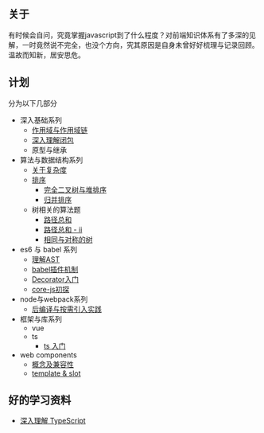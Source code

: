 ## 关于
有时候会自问，究竟掌握javascript到了什么程度？对前端知识体系有了多深的见解，一时竟然说不完全，也没个方向，究其原因是自身未曾好好梳理与记录回顾。温故而知新，居安思危。

## 计划

分为以下几部分

- 深入基础系列
  - [作用域与作用域链](./post/scope-chain.md)
  - [深入理解闭包](./post/closure.md)
  - 原型与继承
- 算法与数据结构系列
  - [关于复杂度](./post/complexity.md)
  - [排序](./post/sort.md)
    - [完全二叉树与堆排序](./post/tree-heap-sort.md)
    - [归并排序](./post/merge-sort.md)
  - 树相关的算法题
    - [路径总和](./post/leetcode/112.路径总和.js)
    - [路径总和 - ii](./post/leetcode/113.路径总和-ii.js)
    - [相同与对称的树](./post/leetcode/110.111.相同与对称的树.js)
- es6 与 babel 系列
  - [理解AST](./post/ast.md)
  - [babel插件机制](./post/babel-traverse.md)
  - [Decorator入门](./post/decorator.md)
  - [core-js初探](./post/core-js.md)
- node与webpack系列
  - [后编译与按需引入实践](./post/post-compiler.md)
- 框架与库系列
  - vue
  - ts
    - [ts 入门](./post/ts.md)
- web components
  - [概念及兼容性](./post/web_components_basic.md)
  - [template & slot](./post/template_slot.md)

## 好的学习资料

- [深入理解 TypeScript](https://jkchao.github.io/typescript-book-chinese/)
